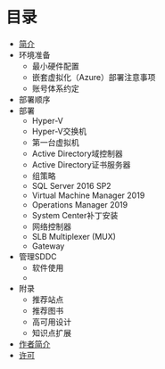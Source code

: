 # 目录

* [简介](README.md)
* 环境准备
  * 最小硬件配置
  * 嵌套虚拟化（Azure）部署注意事项
  * 账号体系约定
* 部署顺序
* 部署
  * Hyper-V
  * Hyper-V交换机
  * 第一台虚拟机
  * Active Directory域控制器
  * Active Directory证书服务器
  * 组策略
  * SQL Server 2016 SP2
  * Virtual Machine Manager 2019
  * Operations Manager 2019
  * System Center补丁安装
  * 网络控制器
  * SLB Multiplexer (MUX)
  * Gateway
* 管理SDDC
  * 软件使用
  * 
* 附录
  * 推荐站点
  * 推荐图书
  * 高可用设计
  * 知识点扩展
* [作者简介](Author.md)
* [许可](LICENSE.md)

